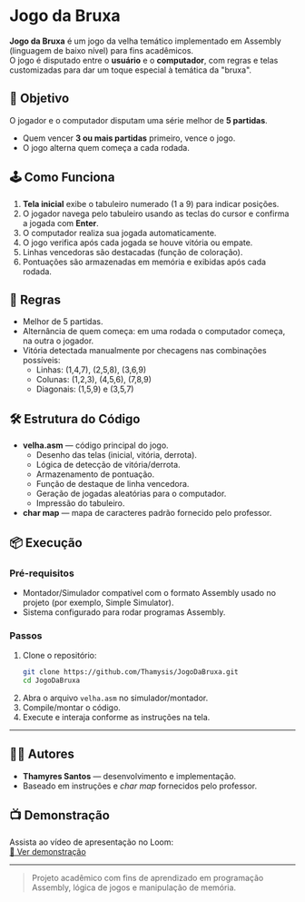 # Jogo da Bruxa

**Jogo da Bruxa** é um jogo da velha temático implementado em Assembly (linguagem de baixo nível) para fins acadêmicos.  
O jogo é disputado entre o **usuário** e o **computador**, com regras e telas customizadas para dar um toque especial à temática da "bruxa".

## 🎯 Objetivo

O jogador e o computador disputam uma série melhor de **5 partidas**.  
- Quem vencer **3 ou mais partidas** primeiro, vence o jogo.
- O jogo alterna quem começa a cada rodada.

## 🕹️ Como Funciona

1. **Tela inicial** exibe o tabuleiro numerado (1 a 9) para indicar posições.
2. O jogador navega pelo tabuleiro usando as teclas do cursor e confirma a jogada com **Enter**.
3. O computador realiza sua jogada automaticamente.
4. O jogo verifica após cada jogada se houve vitória ou empate.
5. Linhas vencedoras são destacadas (função de coloração).
6. Pontuações são armazenadas em memória e exibidas após cada rodada.

## 🔄 Regras

- Melhor de 5 partidas.
- Alternância de quem começa: em uma rodada o computador começa, na outra o jogador.
- Vitória detectada manualmente por checagens nas combinações possíveis:
  - Linhas: (1,4,7), (2,5,8), (3,6,9)
  - Colunas: (1,2,3), (4,5,6), (7,8,9)
  - Diagonais: (1,5,9) e (3,5,7)

## 🛠️ Estrutura do Código

- **velha.asm** — código principal do jogo.
  - Desenho das telas (inicial, vitória, derrota).
  - Lógica de detecção de vitória/derrota.
  - Armazenamento de pontuação.
  - Função de destaque de linha vencedora.
  - Geração de jogadas aleatórias para o computador.
  - Impressão do tabuleiro.
- **char map** — mapa de caracteres padrão fornecido pelo professor.

## 📦 Execução

### Pré-requisitos
- Montador/Simulador compatível com o formato Assembly usado no projeto (por exemplo, Simple Simulator).
- Sistema configurado para rodar programas Assembly.

### Passos
1. Clone o repositório:
   ```bash
   git clone https://github.com/Thamysis/JogoDaBruxa.git
   cd JogoDaBruxa

2. Abra o arquivo `velha.asm` no simulador/montador.
3. Compile/montar o código.
4. Execute e interaja conforme as instruções na tela.

---

## 👩‍💻 Autores
- **Thamyres Santos** — desenvolvimento e implementação.
- Baseado em instruções e *char map* fornecidos pelo professor.

## 📺 Demonstração
Assista ao vídeo de apresentação no Loom:  
[🔗 Ver demonstração](https://www.loom.com/share/4200477deef9488b806daae583b878b1)

---

> Projeto acadêmico com fins de aprendizado em programação Assembly, lógica de jogos e manipulação de memória.
